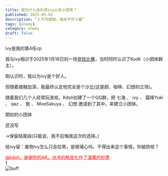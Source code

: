 ```yaml
---
title: 我为什么会仇视ivy以及小团体？
published: 2025-05-02
description: “人不可貌相，海水不可斗量”
tags: [enemy]
category: enemy
draft: false
---
```

ivy是我的第4任cp

我与ivy相识于2025年1月18日的一场[竞技比赛](https://csstats.gg/match/238547778)，当时同时认识了Kodli（小团体群主）。

刚认识时，我以为ivy是个好人。

但随着接触加深，我最终认定他完全是个沙比(这是颜、咖啡、幻想的立场)。

随着我们几个人经常玩游戏，Kdoli创建了一个QQ群，把 七海 、 ivy 、 霜降Yuki 、 qaz 、 我 、 MoeSakuya 、 幻想 邀请到了其中，来建立小团体。

期初的小团体

还没写

→保留结尾段(只能说，我不后悔我这次的选择。)

给ivy留：废物ivy怎么只会拉黑，是玻璃心吗，干得出来这个事情，你破防啦？


<div class="tooltip"><span class="player-name">@kdoli，谢谢你的AK。冰冷的枪皮化作了温暖的钞票</span><div class="tooltiptext"><div class="reason-text">1</div><img class="enlarge-img" src="https://img.fastmirror.net/s/2025/05/03/6814f2508f858.jpg" alt="buff" onclick="window.open(this.src, '_blank')" />

<style>
  .tooltip-container {
    display: inline-block;
    position: relative;
  }
  
  .player-name {
    color: #f00;
    cursor: pointer;
    text-decoration: underline dotted;
  }
  
  .tooltip-content {
    visibility: hidden;
    opacity: 0;
    position: absolute;
    z-index: 100;
    width: max-content;
    max-width: 300px;
    background: #333;
    color: white;
    padding: 10px;
    border-radius: 5px;
    bottom: 125%;
    left: 50%;
    transform: translateX(-50%);
    transition: opacity 0.3s;
    box-shadow: 0 2px 10px rgba(0,0,0,0.2);
  }
  
  .tooltip-content img {
    max-width: 100%;
    height: auto;
    margin-top: 8px;
    border-radius: 3px;
    display: block;
  }
  
  .tooltip-container:hover .tooltip-content {
    visibility: visible;
    opacity: 1;
  }
  
  /* 小箭头 */
  .tooltip-content::after {
    content: "";
    position: absolute;
    top: 100%;
    left: 50%;
    margin-left: -5px;
    border-width: 5px;
    border-style: solid;
    border-color: #333 transparent transparent transparent;
  }
  
  .date-range {
    margin-left: 8px;
    color: #666;
  }

  .enlarge-img {
    cursor: zoom-in;
    transition: transform 0.2s;
  }
  
  .enlarge-img:hover {
    transform: scale(1.05);
  }

</style>

